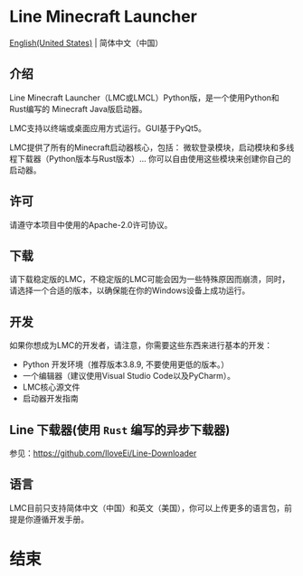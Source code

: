 # Line Minecraft Launcher
[English(United States)](README.md) | 简体中文（中国）

## 介绍
Line Minecraft Launcher（LMC或LMCL）Python版，是一个使用Python和Rust编写的 Minecraft Java版启动器。

LMC支持以终端或桌面应用方式运行。GUI基于PyQt5。

LMC提供了所有的Minecraft启动器核心，包括： 微软登录模块，启动模块和多线程下载器（Python版本与Rust版本）... 你可以自由使用这些模块来创建你自己的启动器。

## 许可
请遵守本项目中使用的Apache-2.0许可协议。

## 下载
请下载稳定版的LMC，不稳定版的LMC可能会因为一些特殊原因而崩溃，同时，请选择一个合适的版本，以确保能在你的Windows设备上成功运行。

## 开发
如果你想成为LMC的开发者，请注意，你需要这些东西来进行基本的开发：

* Python 开发环境（推荐版本3.8.9, 不要使用更低的版本。）
* 一个编辑器（建议使用Visual Studio Code以及PyCharm）。
* LMC核心源文件
* 启动器开发指南

## Line 下载器(使用 `Rust` 编写的异步下载器)
参见：https://github.com/IloveEi/Line-Downloader

## 语言
LMC目前只支持简体中文（中国）和英文（美国），你可以上传更多的语言包，前提是你遵循开发手册。

# 结束
